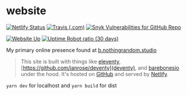 # website

[![Netlify Status](https://img.shields.io/netlify/a6a273ca-c962-40aa-8c1a-1baf8a26dfc8?logo=netlify&style=for-the-badge)](https://app.netlify.com/sites/nothingrandom/deploys)
[![Travis (.com)](https://img.shields.io/travis/com/nothingrandom/website.svg?logo=travis&style=for-the-badge)](https://travis-ci.com/nothingrandom/website)
[![Snyk Vulnerabilities for GitHub Repo](https://img.shields.io/snyk/vulnerabilities/github/nothingrandom/website.svg?logo=snyk&style=for-the-badge)](https://app.snyk.io/org/nothingrandom/project/315e994b-9ff2-4bde-9887-4004852950ee)

[![Website Up](https://img.shields.io/website/https/nothingrandom.com.svg?down_color=red&down_message=down&label=status&style=for-the-badge&up_color=limegreen&up_message=up)](https://nothingrandom.com)
[![Uptime Robot ratio (30 days)](https://img.shields.io/uptimerobot/ratio/m782561473-4626d1b0855e2d56a41ace52.svg?style=for-the-badge)](https://nothingrandom.com)


My primary online presence found at [b.nothingrandom.studio](https://b.nothingrandom.studio)

> This site is built with things like [eleventy](https://www.11ty.io/), [https://github.com/ianrose/deventy](deventy), and [barebonesio](https://github.com/nothingrandom/barebonesio) under the hood. It's hosted on [GitHub](https://github.com/nothingrandom/website) and served by [Netlify]((https://www.netlify.com/)).

`yarn dev` for localhost and `yarn build` for dist

